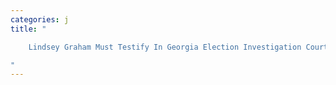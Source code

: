 ```yaml
---
categories: j
title: "

    Lindsey Graham Must Testify In Georgia Election Investigation Court Rules

"
---
```


